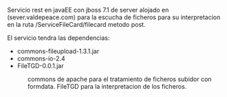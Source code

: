 Servicio rest en javaEE con jboss 7.1 de server alojado en (sever.valdepeace.com) para la escucha de ficheros para su interpretacion en la ruta /ServiceFileCard/filecard metodo post.

El servicio tendra las dependencias:
<ul>
  <li>commons-fileupload-1.3.1.jar</li>
  <li>commons-io-2.4</li>
  <li>FileTGD-0.0.1.jar</li>
<ul>
commons de apache para el tratamiento de ficheros subidor con formdata.
FileTGD para la interpretacion de los ficheros.
